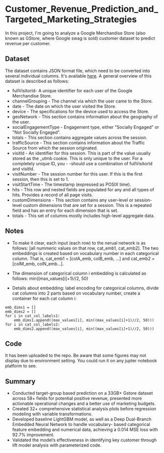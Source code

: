 # Customer_Revenue_Prediction_and_Targeted_Marketing_Strategies

In this project, I'm going to analyze a Google Merchandise Store (also known as GStore, where Google swag is sold) customer dataset to predict revenue per customer. 

## Dataset
The dataset contains JSON format file, which need to be converted into several individual columns. It's available [here](https://www.kaggle.com/competitions/ga-customer-revenue-prediction/data). A general overview of this dataset is described as follows:

- fullVisitorId- A unique identifier for each user of the Google Merchandise Store.
- channelGrouping - The channel via which the user came to the Store.
- date - The date on which the user visited the Store.
- device - The specifications for the device used to access the Store.
- geoNetwork - This section contains information about the geography of the user.
- socialEngagementType - Engagement type, either "Socially Engaged" or "Not Socially Engaged".
- totals - This section contains aggregate values across the session.
- trafficSource - This section contains information about the Traffic Source from which the session originated.
- visitId - An identifier for this session. This is part of the value usually stored as the _utmb cookie. This is only unique to the user. For a completely unique ID, you - -should use a combination of fullVisitorId and visitId.
- visitNumber - The session number for this user. If this is the first session, then this is set to 1.
- visitStartTime - The timestamp (expressed as POSIX time).
- hits - This row and nested fields are populated for any and all types of hits. Provides a record of all page visits.
- customDimensions - This section contains any user-level or session-level custom dimensions that are set for a session. This is a repeated field and has an entry for each dimension that is set.
- totals - This set of columns mostly includes high-level aggregate data.


## Notes
- To make it clear, each input (each row) to the nerual network is as follows: [all nummeric values on that row, cat_emb1, cat_emb2]. The two embeddings is created based on vocabulary number in each categorical column. That is, cat_emb1 = [colA_emb, colB_emb, ...] and cat_emb2 = [colM_emb, colN_emb...].

- The dimension of categorical column i embedding is calculated as follows: min((max_values[i]+1)//2, 50)

- Details about embedding: label encoding for categorical columns, divide cat columns into 2 parts based on vocabulary number, create a container for each cat column i:

```
emb_dims1 = []
emb_dims2 = []
for i in cat_col_labels1:
    emb_dims1.append((max_values[i], min((max_values[i]+1)//2, 50)))
for i in cat_col_labels2:
    emb_dims2.append((max_values[i], min((max_values[i]+1)//2, 50)))
```
  
## Code
It has been uploaded to the repo. Be aware that some figures may not display due to environment setting. You could run it on any jupter notebook platform to see.

## Summary
- Conducted target-group based prediction on a 33GB+ Gstore dataset across 58+ fields for potential positive revenue,
presented more actionable operational changes and a better use of marketing budgets.
- Created 32+ comprehensive statistical analysis plots before regression modeling with variable transformations.
- Developed baseline LightGBM model, as well as a Deep Dual-Branch Embedded Neural Network to handle vocabulary-
based categorical feature embedding and numerical data, achieving a 0.014 MSE loss with 92.7% improvement.
- Validated the model’s effectiveness in identifying key customer through lift model analysis with parameterized code.
